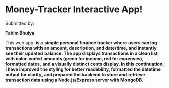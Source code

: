 # Money-Tracker Interactive App! 

Submitted by: 

**Tahim Bhuiya**

This web app: **is a simple personal finance tracker where users can log transactions with an amount, description, and date/time, and instantly see their updated balance. The app displays transactions in a clean list with color-coded amounts (green for income, red for expenses), formatted dates, and a visually distinct cents display. In this continuation, I have improved the styling for better readability, formatted the datetime output for clarity, and prepared the backend to store and retrieve transaction data using a Node.js/Express server with MongoDB.**